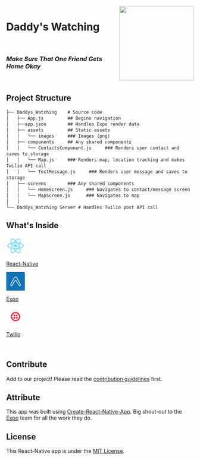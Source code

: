 <img src="https://www.thewrap.com/wp-content/uploads/2014/08/nathan-for-you-daddys-watching.jpg.jpg" width="200" height="200" align="right">

# Daddy's Watching

 <br>

### _Make Sure That One Friend Gets Home Okay_

<br>

## Project Structure

```
├── Daddys_Watching    # Source code
│   ├── App.js         ## Begins navigation
│   ├──app.json        ## Handles Expo render data
│   ├── assets         ## Static assets
│   │   └── images     ### Images (png)
│   ├── components     ## Any shared components
│   │   └── ContactsComponent.js     ### Renders user contact and saves to storage
│   │   └── Map.js     ### Renders map, location tracking and makes Twilio API call
│   │   └── TextMessage.js     ### Renders user message and saves to storage
│   ├── screens        ### Any shared components
│   │   └── HomeScreen.js     ### Navigates to contact/message screen
│   │   └── MapScreen.js      ### Navigates to map
│   │
└── Daddys_Watching Server # Handles Twilio post API call
```

## What's Inside

<img src="./assets/images/react-native.png" align= "center" width="50" height="50" />

[React-Native](https://facebook.github.io/react-native/)

<img src="./assets/images/expo.png" align= "center" width="50" height="50" />

[Expo](https://expo.io/)

<img src="./assets/images/twilio.png" align= "center" width="50" height="50" />

[Twilio](https://www.twilio.com/)

<br>

## Contribute

Add to our project! Please read the [contribution guidelines](CONTRIBUTING.md) first.

## Attribute

This app was built using [Create-React-Native-App](https://github.com/react-community/create-react-native-app). Big shout-out to the [Expo](https://github.com/expo) team for all the work they do.

## License

This React-Native app is under the [MIT License](https://github.com/nethanelkohen/ByeBye/blob/master/LICENSE).
